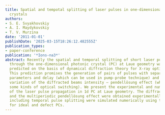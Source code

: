 ```yaml
---
title: Spatial and tempotal splitting of laser pulses in one-dimensional photonic
  crystals
authors:
- S. E. Svyakhovskiy
- A. I. Maydykovskiy
- T. V. Murzina
date: '2011-01-01'
publishDate: '2025-03-15T18:26:12.482555Z'
publication_types:
- paper-conference
publication: '*Ions-na3*'
abstract: Recently the spatial and temporal splitting of short laser pulses passing
  through the one-dimensional photonic crystal (PC) at Laue geometry was theoretically
  predicted on the basis of dynamical diffraction theory for X-ray optics Bragg diffraction.
  This prediction promises the generation of pairs of pulses with separately tunable
  parameters and delay (which can be used in pump-probe technique) and the periodic
  variation of the diffracted beams intensity – pendellösung effect (which allows
  some kinds of optical switching). We present the experimental and numerical studies
  of the laser pulse propagation in 1d PC at Laue geometry. The diffraction patterns
  and the multiperiodic pendellösung effect were obtained experimentally. All effects
  including temporal pulse splitting were simulated numerically using the FDTD method
  for ideal and defect PCs.
---
```

